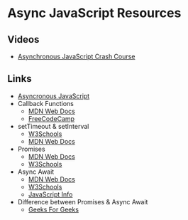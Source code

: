 # Async JavaScript Resources

## Videos

- [Asynchronous JavaScript Crash Course](https://www.youtube.com/watch?v=exBgWAIeIeg&t=3351s)

## Links

- [Asyncronous JavaScript](https://developer.mozilla.org/en-US/docs/Learn/JavaScript/Asynchronous/Introducing)
- Callback Functions
  - [MDN Web Docs](https://developer.mozilla.org/en-US/docs/Glossary/Callback_function)
  - [FreeCodeCamp](https://www.freecodecamp.org/news/what-is-a-callback-function-in-javascript/)
- setTimeout & setInterval
  - [W3Schools](https://www.w3schools.com/js/js_timing.asp)
  - [MDN Web Docs](https://developer.mozilla.org/en-US/docs/Web/API/setTimeout)
- Promises
  - [MDN Web Docs](https://developer.mozilla.org/en-US/docs/Web/JavaScript/Reference/Global_Objects/Promise)
  - [W3Schools](https://www.w3schools.com/js/js_promise.asp)
- Async Await
  - [MDN Web Docs](https://developer.mozilla.org/en-US/docs/Web/JavaScript/Reference/Statements/async_function)
  - [W3Schools](https://www.w3schools.com/js/js_async.asp)
  - [JavaScript Info](https://javascript.info/async-await)
- Difference between Promises & Async Await
  - [Geeks For Geeks](https://www.geeksforgeeks.org/difference-between-promise-and-async-await-in-node-js/#:~:text=Promise%20is%20an%20object%20representing,the%20code%20execute%20more%20synchronously.)
